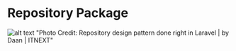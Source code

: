 # Repository Package
![alt text](https://miro.medium.com/max/1512/0*7JRxmo6yK_DLdoZl.png) "Photo Credit: 
Repository design pattern done right in Laravel | by Daan | ITNEXT"
